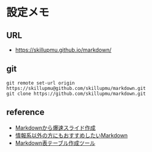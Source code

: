 # 設定メモ

## URL
  - https://skillupmu.github.io/markdown/


## git
``` 
git remote set-url origin https://skillupmu@github.com/skillupmu/markdown.git
git clone https://github.com/skillupmu/markdown.git
```


## reference

 - [Markdownから爆速スライド作成](https://trap.jp/post/1341/)
 - [情報系以外の方にもおすすめしたいMarkdown](https://trap.jp/post/371/)
 - [Markdown表テーブル作成ツール](https://notepm.jp/markdown-table-tool)
